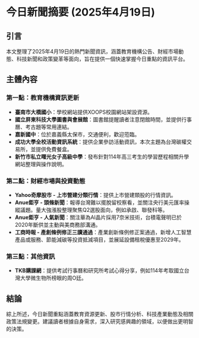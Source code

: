 # 今日新聞摘要 (2025年4月19日)

## 引言

本文整理了2025年4月19日的熱門新聞資訊，涵蓋教育機構公告、財經市場動態、科技新聞和政策變革等面向，旨在提供一個快速掌握今日重點的資訊平台。

## 主體內容

### 第一點：教育機構資訊更新

*   **臺南市大橋國小**：學校網站提供XOOPS校園網站架設資源。
*   **國立屏東科技大學圖書與會展館**：圖書館提醒讀者注意閉館時間，並提供行事曆、考古題等常用連結。
*   **嘉新國中**：位於嘉義縣太保市，交通便利，歡迎蒞臨。
*   **成功大學全校活動資訊系統**：提供企業參訪活動資訊，本次主題為台灣碳權交易所，並提供免費餐盒。
*   **新竹市私立曙光女子高級中學**：發布針對114年高三考生的學習歷程相關升學網站整理與操作說明。

### 第二點：財經市場與投資動態

*   **Yahoo奇摩股市 - 上市營建分類行情**：提供上市營建類股的行情資訊。
*   **Anue鉅亨 - 頭條新聞**：報導台灣難以擺脫留校察看，並關注央行美元匯率操縱議題。量大強漲股整理聚焦Q2選股面向，例如承啟、聯發科等。
*   **Anue鉅亨 - 人氣新聞**：關注華為AI晶片採用7奈米技術，台積電聲明已於2020年斷供並主動與美商務部溝通。
*   **工商時報 - 產創條例修正三讀通過**：產業創新條例修正案通過，新增人工智慧產品或服務、節能減碳等投資抵減項目，並展延設備租稅優惠至2029年。

### 第三點：其他資訊

*   **TKB購課網**：提供考試行事曆和研究所考試心得分享，例如114年考取國立台灣大學微生物所榜眼的周O廷。

## 結論

綜上所述，今日新聞重點涵蓋教育資源更新、股市行情分析、科技產業動態及相關政策法規變更。建議讀者根據自身需求，深入研究感興趣的領域，以便做出更明智的決策。
